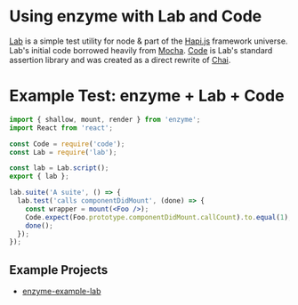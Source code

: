# Using enzyme with Lab and Code

[Lab](https://github.com/hapijs/lab) is a simple test utility for node & part of the [Hapi.js](https://github.com/hapijs/hapi) framework universe. Lab's initial code borrowed heavily from [Mocha](https://github.com/mochajs/mocha). [Code](https://github.com/hapijs/code) is Lab's standard assertion library and was created as a direct rewrite of [Chai](https://github.com/chaijs).


# Example Test: enzyme + Lab + Code

```jsx
import { shallow, mount, render } from 'enzyme';
import React from 'react';

const Code = require('code');
const Lab = require('lab');

const lab = Lab.script();
export { lab };

lab.suite('A suite', () => {
  lab.test('calls componentDidMount', (done) => {
    const wrapper = mount(<Foo />);
    Code.expect(Foo.prototype.componentDidMount.callCount).to.equal(1);
    done();
  });
});
```


## Example Projects

- [enzyme-example-lab](https://github.com/gattermeier/enzyme-example-lab)

